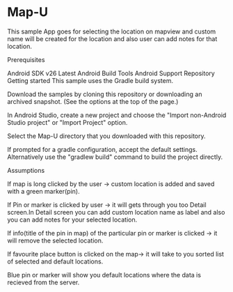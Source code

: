 # Map-U
This sample App goes for selecting the location on mapview and custom name will be created for the location and also user can add notes for that location.

Prerequisites

Android SDK v26
Latest Android Build Tools
Android Support Repository
Getting started
This sample uses the Gradle build system.

Download the samples by cloning this repository or downloading an archived snapshot. (See the options at the top of the page.)

In Android Studio, create a new project and choose the "Import non-Android Studio project" or "Import Project" option.

Select the Map-U directory that you downloaded with this repository.

If prompted for a gradle configuration, accept the default settings. Alternatively use the "gradlew build" command to build the project directly.

Assumptions

If map is long clicked by the user -> custom location is added and saved with a green marker(pin).

If Pin or marker is clicked by user -> it will gets through you too Detail screen.In Detail screen you can add custom location name as label and also you can add notes for your selected location.

If info(title of the pin in map) of the particular pin or marker is clicked -> it will remove the selected location.

If favourite place button is clicked on the map-> it will take to you sorted list of selected and default locations.

Blue pin or marker will show you default locations where the data is recieved from the server.


